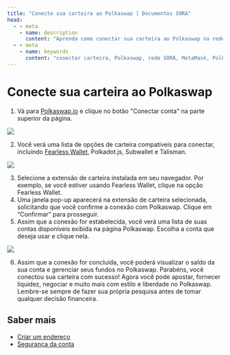 ```yaml
---
title: "Conecte sua carteira ao Polkaswap | Documentos SORA"
head:
  - - meta
    - name: description
      content: "Aprenda como conectar sua carteira ao Polkaswap na rede SORA. Descubra as opções de carteira suportadas, como MetaMask e Polkadot.js, e siga as instruções passo a passo para estabelecer uma conexão segura e começar a negociar e fornecer liquidez no Polkaswap. "
  - - meta
    - name: keywords
      content: "conectar carteira, Polkaswap, rede SORA, MetaMask, Polkadot.js, conexão segura, negociação, liquidez"
---
```


# Conecte sua carteira ao Polkaswap

1. Vá para [Polkaswap.io](https://polkaswap.io) e clique no botão "Conectar conta" na parte superior da página.

![](.gitbook/assets/connect-wallet.png)

2. Você verá uma lista de opções de carteira compatíveis para conectar, incluindo [Fearless Wallet](https://fearlesswallet.io), Polkadot.js, Subwallet e Talisman.

![](.gitbook/assets/choose-wallet-to-connect.png)

3. Selecione a extensão de carteira instalada em seu navegador. Por exemplo, se você estiver usando Fearless Wallet, clique na opção Fearless Wallet.
4. Uma janela pop-up aparecerá na extensão de carteira selecionada, solicitando que você confirme a conexão com Polkaswap. Clique em “Confirmar” para prosseguir.
5. Assim que a conexão for estabelecida, você verá uma lista de suas contas disponíveis exibida na página Polkaswap. Escolha a conta que deseja usar e clique nela.

![](.gitbook/assets/select-an-account.png)

6. Assim que a conexão for concluída, você poderá visualizar o saldo da sua conta e gerenciar seus fundos no Polkaswap.
 Parabéns, você conectou sua carteira com sucesso! Agora você pode apostar, fornecer liquidez, negociar e muito mais com estilo e liberdade no Polkaswap.
 Lembre-se sempre de fazer sua própria pesquisa antes de tomar qualquer decisão financeira.

 ## Saber mais

- [Criar um endereço](/create-an-address.md)
- [Segurança da conta](/account-security.md)